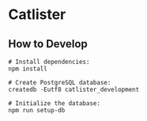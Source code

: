 # Catlister

## How to Develop

    # Install dependencies:
    npm install

    # Create PostgreSQL database:
    createdb -Eutf8 catlister_development

    # Initialize the database:
    npm run setup-db
